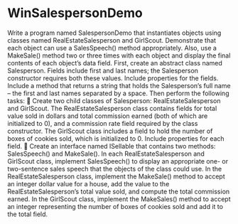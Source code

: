 # WinSalespersonDemo

Write a program named SalespersonDemo that instantiates objects using classes named
RealEstateSalesperson and GirlScout. Demonstrate that each object can use a SalesSpeech() method
appropriately. Also, use a MakeSale() method two or three times with each object and display the final
contents of each object’s data field. First, create an abstract class named Salesperson. Fields include
first and last names; the Salesperson constructor requires both these values. Include properties for the
fields. Include a method that returns a string that holds the Salesperson’s full name – the first and last
names separated by a space. Then perform the following tasks:
 Create two child classes of Salesperson: RealEstateSalesperson and GirlScout. The
RealEstateSalesperson class contains fields for total value sold in dollars and total commission
earned (both of which are initialized to 0), and a commission rate field required by the class
constructor. The GirlScout class includes a field to hold the number of boxes of cookies sold,
which is initialized to 0. Include properties for each field.
 Create an interface named ISellable that contains two methods: SalesSpeech() and MakeSale().
In each RealEstateSalesperson and GirlScout class, implement SalesSpeech() to display an
appropriate one- or two-sentence sales speech that the objects of the class could use. In the
RealEstateSalesperson class, implement the MakeSale() method to accept an integer dollar
value for a house, add the value to the RealEstateSalesperson’s total value sold, and compute 
the total commission earned. In the GirlScout class, implement the MakeSales() method to
accept an integer representing the number of boxes of cookies sold and add it to the total field.
